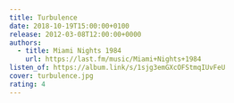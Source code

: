 ```yaml
---
title: Turbulence
date: 2018-10-19T15:00:00+0100
release: 2012-03-08T12:00:00+0000
authors:
  - title: Miami Nights 1984
    url: https://last.fm/music/Miami+Nights+1984
listen_of: https://album.link/s/1sjg3emGXcOFStmqIUvFeU
cover: turbulence.jpg
rating: 4
---
```

